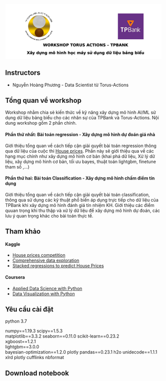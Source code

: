 ![logo](./imgs/logo.png)

## Instructors
* Nguyễn Hoàng Phương  - Data Scientist từ Torus-Actions

## Tổng quan về workshop

Workshop nhằm chia sẻ kiến thức về kỹ năng xây dựng mô hình AI/ML sử dụng dữ liệu bảng biểu cho các nhân sự của TPBank và Torus-Actions. Nội dung workshop gồm 2 phần chính. 

#### Phần thứ nhất: Bài toán regression - Xây dựng mô hình dự đoán giá nhà

Giới thiệu tổng quan về cách tiếp cận giải quyết bài toán regression thông qua dữ liệu của cuộc thi [House prices](https://www.kaggle.com/c/house-prices-advanced-regression-techniques).  Phần này sẽ giới thiệu qua về các hạng mục chính như xây dựng mô hình cơ bản (khai phá dữ liệu, Xử lý dữ liệu, xây dựng mô hình cơ bản, tối ưu bayes, thuật toán lightgbm,  finetune tham số ,…)

#### Phần thứ hai: Bài toán Classification - Xây dựng mô hình chấm điểm tín dụng

Giới thiệu tổng quan về cách tiếp cận giải quyết bài toán classification, thông qua sử dụng các kỹ thuật phổ biến áp dụng trực tiếp cho dữ liệu của TPBank khi xây dựng mô hình đánh giá tín nhiệm KH. Giới thiệu các điểm quuan trọng khi thu thập và xử lý dữ liệu để xây dựng mô hình dự đoán, các lưu ý quan trọng khác cho bài toán thực tế. 
   

## Tham khảo

#### Kaggle 
   + [House prices competition](https://www.kaggle.com/c/house-prices-advanced-regression-techniques)
   + [Comprehensive data exploration](https://www.kaggle.com/pmarcelino/comprehensive-data-exploration-with-python)
   + [Stacked regressions to predict  House Prices](https://www.kaggle.com/serigne/stacked-regressions-top-4-on-leaderboard)
        
#### Coursera
   + [Applied Data Science with Python](https://www.coursera.org/specializations/data-science-python) 
   + [Data Visualization with Python](https://www.coursera.org/learn/python-for-data-visualization)

 

        
## Yêu cầu cài đặt 

python 3.7

numpy==1.19.3
scipy==1.5.3                    
matplotlib==3.3.2
seaborn==0.11.0
scikit-learn==0.23.2  
xgboost==1.2.1  
lightgbm==3.0.0         
bayesian-optimization==1.2.0
plotly
pandas==0.23.1
h2o
unidecode==1.1.1
xlrd
plotly
cufflinks
nbformat

## Download notebook

